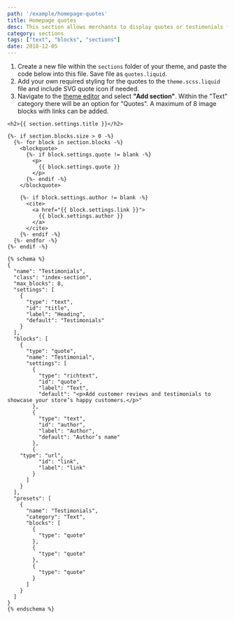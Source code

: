```yaml
---
path: '/example/homepage-quotes'
title: Homepage quotes
desc: This section allows merchants to display quotes or testimonials from previous customers on their home-page. Quotes or testimonials are important because they allow merchants to build trust with customers by displaying positive messages from previous customers or brand supporters. This dynamic section makes use of section blocks to add multiple quotes, up to a maximum of 8.
category: sections
tags: ["text", "blocks", "sections"]
date: 2018-12-05
---
```


1.  Create a new file within the `sections` folder of your theme, and paste the code below into this file. Save file as `quotes.liquid`.
2.  Add your own required styling for the quotes to the `theme.scss.liquid` file and include SVG quote icon if needed.
3.  Navigate to the [theme editor](https://help.shopify.com/en/themes/development/theme-editor) and select **"Add section"**. Within the "Text" category there will be an option for "Quotes". A maximum of 8 image blocks with links can be added.

```liquid
<h2>{{ section.settings.title }}</h2>

{%- if section.blocks.size > 0 -%}
  {%- for block in section.blocks -%}
    <blockquote>
      {%- if block.settings.quote != blank -%}
        <p>
          {{ block.settings.quote }}
        </p>
      {%- endif -%}
    </blockquote>

    {%- if block.settings.author != blank -%}
      <cite>
        <a href="{{ block.settings.link }}">
          {{ block.settings.author }}
        </a>
      </cite>
    {%- endif -%}
  {%- endfor -%}
{%- endif -%}

{% schema %}
{
  "name": "Testimonials",
  "class": "index-section",
  "max_blocks": 8,
  "settings": [
    {
      "type": "text",
      "id": "title",
      "label": "Heading",
      "default": "Testimonials"
    }
  ],
  "blocks": [
    {
      "type": "quote",
      "name": "Testimonial",
      "settings": [
        {
          "type": "richtext",
          "id": "quote",
          "label": "Text",
          "default": "<p>Add customer reviews and testimonials to showcase your store’s happy customers.</p>"
        },
        {
          "type": "text",
          "id": "author",
          "label": "Author",
          "default": "Author’s name"
        },
        {
    "type": "url",
          "id": "link",
          "label": "link"
        }
      ]
    }
  ],
  "presets": [
    {
      "name": "Testimonials",
      "category": "Text",
      "blocks": [
        {
          "type": "quote"
        },
        {
          "type": "quote"
        },
        {
          "type": "quote"
        }
      ]
    }
  ]
}
{% endschema %}
```
